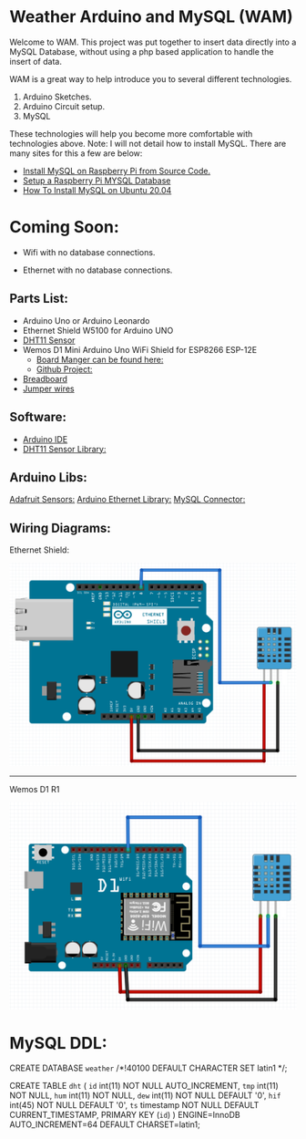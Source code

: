 # Weather Arduino and MySQL (WAM)

Welcome to WAM. This project was put together to insert data directly into a MySQL Database,
without using a php based application to handle the insert of data.

WAM is a great way to help introduce you to several different technologies.

 1. Arduino Sketches.
 2. Arduino Circuit setup.
 3. MySQL

 These technologies will help you become more comfortable with technologies above. Note: I will
 not detail how to install MySQL. There are many sites for this a few are below:

 - [Install MySQL on Raspberry Pi from Source Code.](https://www.percona.com/community-blog/2019/08/01/how-to-build-a-percona-server-stack-on-a-raspberry-pi-3/)
 - [Setup a Raspberry Pi MYSQL Database](https://pimylifeup.com/raspberry-pi-mysql/)
 - [How To Install MySQL on Ubuntu 20.04](https://www.digitalocean.com/community/tutorials/how-to-install-mysql-on-ubuntu-20-04)

 <h1>Coming Soon:</h1>

 - Wifi with no database connections.

 - Ethernet with no database connections.

## Parts List:
  - Arduino Uno or Arduino Leonardo
  - Ethernet Shield W5100 for Arduino UNO
  - [DHT11 Sensor](https://www.amazon.com/KeeYees-Temperature-Humidity-Single-Bus-Raspberry/dp/B07V5MTQJG/ref=sr_1_4?crid=WGA2J1ZTPJB1&dchild=1&keywords=dht11+sensor&qid=1617229571&s=industrial&sprefix=DHT11%2Cindustrial%2C166&sr=1-4)
  - Wemos D1 Mini Arduino Uno WiFi Shield for ESP8266 ESP-12E
      - [Board Manger can be found here:](http://arduino.esp8266.com/stable/package_esp8266com_index.json)
      - [Github Project:](https://github.com/esp8266/Arduino)
  - [Breadboard](https://www.amazon.com/Pcs-MCIGICM-Points-Solderless-Breadboard/dp/B07PCJP9DY/ref=sr_1_2?crid=15JNDDF7ZVFJT&dchild=1&keywords=breadboard&qid=1617229330&s=industrial&sprefix=breadbboards%2Caps%2C163&sr=1-2)
  - [Jumper wires](https://www.amazon.com/Elegoo-EL-CP-004-Multicolored-Breadboard-arduino/dp/B01EV70C78/ref=sr_1_4?crid=2EXHES7CLPLS5&dchild=1&keywords=jumper+wires&qid=1617229476&s=industrial&sprefix=ju%2Cindustrial%2C176&sr=1-4)


## Software:
  - [Arduino IDE](https://www.arduino.cc/en/software)
  - [DHT11 Sensor Library:](https://github.com/adidax/dht11)

## Arduino Libs:

[Adafruit Sensors:](https://github.com/adafruit/Adafruit_Sensor.git)
[Arduino Ethernet Library:](https://www.arduino.cc/en/Reference/Ethernet)
[MySQL Connector:](https://github.com/ChuckBell/MySQL_Connector_Arduino)

## Wiring Diagrams:


Ethernet Shield:

![Wiring Diagram Ethernet Shield](https://github.com/cetanhota/wam/blob/main/images/ethernet-shield.png)
 <hr>

 Wemos D1 R1

![Wemos D1 R1](https://github.com/cetanhota/wam/blob/main/images/wemos-d1-r1-dht.png)

# MySQL DDL:

CREATE DATABASE `weather` /*!40100 DEFAULT CHARACTER SET latin1 */;

CREATE TABLE `dht` (
  `id` int(11) NOT NULL AUTO_INCREMENT,
  `tmp` int(11) NOT NULL,
  `hum` int(11) NOT NULL,
  `dew` int(11) NOT NULL DEFAULT '0',
  `hif` int(45) NOT NULL DEFAULT '0',
  `ts` timestamp NOT NULL DEFAULT CURRENT_TIMESTAMP,
  PRIMARY KEY (`id`)
) ENGINE=InnoDB AUTO_INCREMENT=64 DEFAULT CHARSET=latin1;
